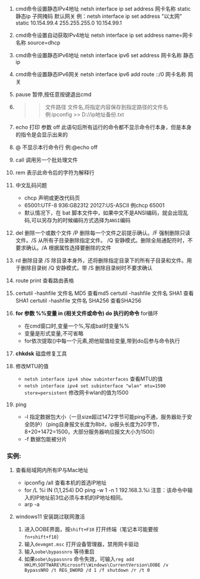 1. cmd命令设置静态IPv4地址
netsh interface ip set address   网卡名称  static   静态ip  子网掩码   默认网关
例：netsh interface ip set address "以太网" static 10.154.99.4 255.255.255.0 10.154.99.1

2. cmd命令设置自动获取IPv4地址
netsh interface ip set address name=网卡名称  source=dhcp

3. cmd命令设置静态IPv6地址
netsh interface ipv6 set address 网卡名称 静态ip

4. cmd命令设置静态IPv6网关
netsh interface ipv6 add route ::/0 网卡名称  网关

5. pause
暂停,按任意按键退出cmd

6. >>文件路径 文件名,将指定内容保存到指定路径的文件名
例:ipconfig >> D://ip地址备份.txt

7. echo 打印 
参数 off 此语句后所有运行的命令都不显示命令行本身，但是本身的指令是会显示出来的

8. @ 不显示本行命令行
例:@echo off

9. call 调用另一个批处理文件

10. rem 表示此命令后的字符为解释行

11. 中文乱码问题
	 - chcp 声明或更改代码页
	- 65001:UTF-8    936:GB2312    20127:US-ASCII     例chcp  65001
	- 默认情况下，在 bat 脚本文件中，如果中文不是ANSI编码，就会出现乱码,可以另存为的时候编码方式选择为`ANSI`编码

12. del 删除一个或数个文件
	/P 删除每一个文件之前提示确认。/F 强制删除只读文件。/S 从所有子目录删除指定文件。
	/Q 安静模式。删除全局通配符时，不要求确认。/A 根据属性选择要删除的文件

13. rd 删除目录
	/S  除目录本身外，还将删除指定目录下的所有子目录和文件。用于删除目录树
	/Q      安静模式，带 /S 删除目录树时不要求确认

14. route print 查看路由表格

15. certutil -hashfile 文件名 MD5 查看md5
	certutil -hashfile 文件名 SHA1 查看SHA1
	certutil -hashfile 文件名 SHA256 查看SHA256

16. **for 参数 \%\%变量  in (相关文件或命令) do 执行的命令** for循环
	- 在cmd窗口时,变量一个%,写成bat时变量\%\%
	- 变量是形式变量,不可省略
	- for依次提取()中每一个元素,把他赋值给变量,带到do后参与命令执行

17. **chkdsk** 磁盘修复工具

18. 修改MTU的值
	- `netsh interface ipv4 show subinterfaces` 查看MTU的值
	- `netsh interface ipv4 set subinterface "wlan" mtu=1500 store=persistent` 修改网卡wlan的值为1500
19. ping
	- -l 指定数据包大小（一旦size超过1472字节可能ping不通，服务器处于安全防护）（ping自身报文长度为8bit，ip报头长度为20字节，8+20+1472=1500，大部分服务器响应报文大小为1500）
	- -f 数据包能被分片
### 实例:
1. 查看局域网内所有IP与Mac地址
	- ipconfig /all 查看本机的首选IP地址
	- for /L %i IN (1,1,254) DO ping -w 1 -n 1 192.168.3.%i
	   注意：该命令中输入的IP地址前3位必须与本机的IP地址相同。
	- arp -a

2. windows11 安装跳过联网激活
	1. 进入OOBE界面，按`shift+F10` 打开终端（笔记本可能要按`fn+shift+f10`）
	2. 输入`devmgmt.msc` 打开设备管理器，禁用网卡驱动
	3. 输入`oobe\bypassnro` 等待重启
	4. 如果`oobe\bypassnro` 命令失效，可输入`reg add HKLM\SOFTWARE\Microsoft\Windows\CurrentVersion\OOBE /v BypassNRO /t REG_DWORD /d 1 /f shutdown /r /t 0` 

